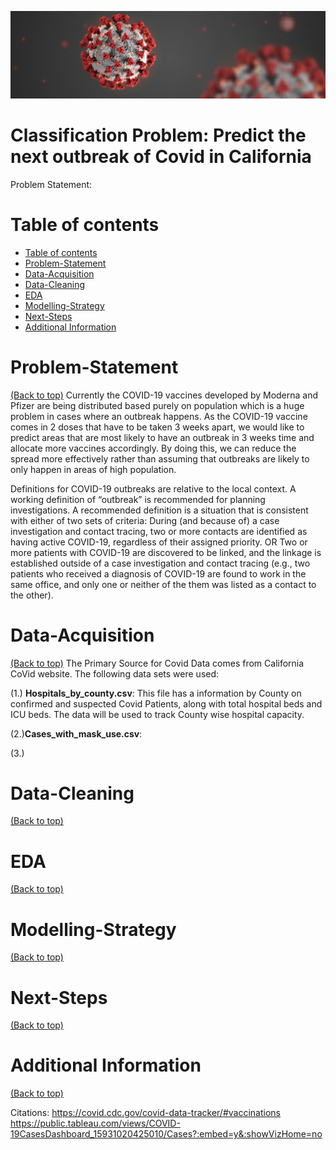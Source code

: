![](./images/covid.jpg)

# Classification Problem: Predict the next outbreak of Covid in California

Problem Statement:



# Table of contents

- [Table of contents](#table-of-contents)
- [Problem-Statement](#problem-statement)
- [Data-Acquisition](#data-acquisition)
- [Data-Cleaning](#data-cleaning)
- [EDA](#eda)
- [Modelling-Strategy](#modelling-strategy)
- [Next-Steps](#next-steps)
- [Additional Information](#additional-information)

# Problem-Statement
[(Back to top)](#table-of-contents)
Currently the COVID-19 vaccines developed by Moderna and Pfizer are being distributed based purely on population which is a huge problem in cases where an outbreak happens. As the COVID-19 vaccine comes in 2 doses that have to be taken 3 weeks apart, we would like to predict areas that are most likely to have an outbreak in 3 weeks time and allocate more vaccines accordingly. By doing this, we can reduce the spread more effectively rather than assuming that outbreaks are likely to only happen in areas of high population. 

Definitions for COVID-19 outbreaks are relative to the local context. A working definition of “outbreak” is recommended for planning investigations. A recommended definition is a situation that is consistent with either of two sets of criteria:
During (and because of) a case investigation and contact tracing, two or more contacts are identified as having active COVID-19, regardless of their assigned priority.
OR
Two or more patients with COVID-19 are discovered to be linked, and the linkage is established outside of a case investigation and contact tracing (e.g., two patients who received a diagnosis of COVID-19 are found to work in the same office, and only one or neither of the them was listed as a contact to the other).


# Data-Acquisition
[(Back to top)](#table-of-contents)
The Primary Source for Covid Data comes from California CoVid website. The following data sets were used:

(1.) **Hospitals_by_county.csv**: This file has a information by County on confirmed and suspected Covid Patients, along with total hospital beds and ICU beds. The data will be used to track County wise hospital capacity.

(2.)**Cases_with_mask_use.csv**: 

(3.)


# Data-Cleaning
[(Back to top)](#table-of-contents)


# EDA
[(Back to top)](#table-of-contents)




# Modelling-Strategy
[(Back to top)](#table-of-contents)



# Next-Steps
[(Back to top)](#table-of-contents)




# Additional Information
[(Back to top)](#table-of-contents)

Citations:
https://covid.cdc.gov/covid-data-tracker/#vaccinations
https://public.tableau.com/views/COVID-19CasesDashboard_15931020425010/Cases?:embed=y&:showVizHome=no 

